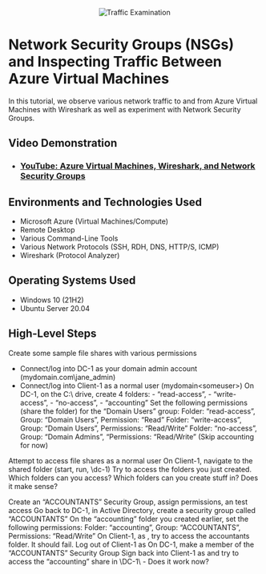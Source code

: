 <p align="center">
<img src="https://i.imgur.com/Ua7udoS.png" alt="Traffic Examination"/>
</p>

<h1>Network Security Groups (NSGs) and Inspecting Traffic Between Azure Virtual Machines</h1>
In this tutorial, we observe various network traffic to and from Azure Virtual Machines with Wireshark as well as experiment with Network Security Groups. <br />


<h2>Video Demonstration</h2>

- ### [YouTube: Azure Virtual Machines, Wireshark, and Network Security Groups](https://www.youtube.com)

<h2>Environments and Technologies Used</h2>

- Microsoft Azure (Virtual Machines/Compute)
- Remote Desktop
- Various Command-Line Tools
- Various Network Protocols (SSH, RDH, DNS, HTTP/S, ICMP)
- Wireshark (Protocol Analyzer)

<h2>Operating Systems Used </h2>

- Windows 10 (21H2)
- Ubuntu Server 20.04

<h2>High-Level Steps</h2>

Create some sample file shares with various permissions
- Connect/log into DC-1 as your domain admin account (mydomain.com\jane_admin)
- Connect/log into Client-1 as a normal user (mydomain\<someuser>)
On DC-1, on the C:\ drive, create 4 folders: - “read-access”, - “write-access”, - “no-access”, - “accounting”
Set the following permissions (share the folder) for the “Domain Users” group:
Folder: “read-access”, Group: “Domain Users”, Permission: “Read”
Folder: “write-access”,  Group: “Domain Users”, Permissions: “Read/Write”
Folder: “no-access”, Group: “Domain Admins”, “Permissions: “Read/Write”
(Skip accounting for now)

Attempt to access file shares as a normal user
On Client-1, navigate to the shared folder (start, run, \\dc-1)
Try to access the folders you just created. Which folders can you access? Which folders can you create stuff in? Does it make sense?

Create an “ACCOUNTANTS” Security Group, assign permissions, an test access
Go back to DC-1, in Active Directory, create a security group called “ACCOUNTANTS”
On the “accounting” folder you created earlier, set the following permissions:
Folder: “accounting”, Group: “ACCOUNTANTS”, Permissions: “Read/Write”
On Client-1, as  <someuser>, try to access the accountants folder. It should fail. 
Log out of Client-1 as  <someuser>
On DC-1, make <someuser> a member of the “ACCOUNTANTS”  Security Group
Sign back into Client-1 as <someuser> and try to access the “accounting” share in \\DC-1\ - Does it work now?

